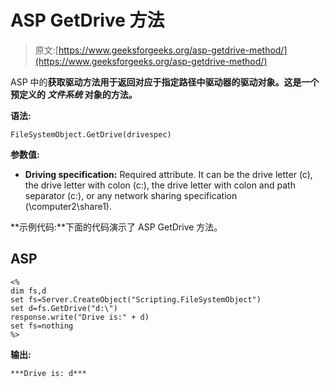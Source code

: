 # ASP GetDrive 方法

> 原文:[https://www.geeksforgeeks.org/asp-getdrive-method/](https://www.geeksforgeeks.org/asp-getdrive-method/)

ASP 中的**获取驱动方法用于返回对应于指定路径中驱动器的驱动对象。这是一个预定义的 ***文件系统*** 对象的方法。**

**语法:**

```
FileSystemObject.GetDrive(drivespec) 
```

**参数值:**

*   **Driving specification:** Required attribute. It can be the drive letter (c), the drive letter with colon (c:), the drive letter with colon and path separator (c:), or any network sharing specification (\computer2\share1).

**示例代码:**下面的代码演示了 ASP GetDrive 方法。

## ASP

```
<%
dim fs,d
set fs=Server.CreateObject("Scripting.FileSystemObject")
set d=fs.GetDrive("d:\")
response.write("Drive is:" + d)
set fs=nothing
%>
```

**输出:**

```
***Drive is: d***
```